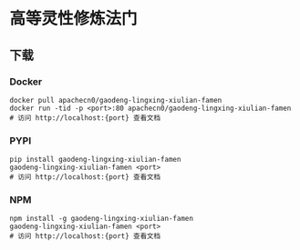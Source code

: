 # 高等灵性修炼法门

## 下载

### Docker

```
docker pull apachecn0/gaodeng-lingxing-xiulian-famen
docker run -tid -p <port>:80 apachecn0/gaodeng-lingxing-xiulian-famen
# 访问 http://localhost:{port} 查看文档
```

### PYPI

```
pip install gaodeng-lingxing-xiulian-famen
gaodeng-lingxing-xiulian-famen <port>
# 访问 http://localhost:{port} 查看文档
```

### NPM

```
npm install -g gaodeng-lingxing-xiulian-famen
gaodeng-lingxing-xiulian-famen <port>
# 访问 http://localhost:{port} 查看文档
```